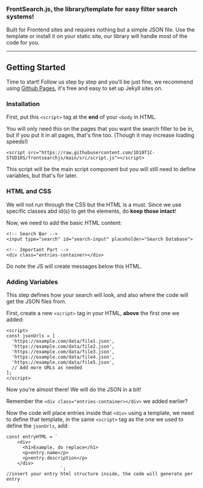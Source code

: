 
### FrontSearch.js, the library/template for easy filter search systems!

Built for Frontend sites and requires nothing but a simple JSON file.
Use the template or install it on your static site, our library will handle most of the code for you.

---

## Getting Started

Time to start! Follow us step by step and you'll be just fine, we recommend using [Github Pages](https://pages.github.com), it's free and easy to set up Jekyll sites on.

### Installation

First, put this `<script>` tag at the **end** of your `<body` in HTML.

You will only need this on the pages that you want the search filter to be in, but if you put it in all pages, that's fine too. (Though it may increase loading speeds!)

```
<script src="https://raw.githubusercontent.com/1D10T1C-STUD10S/frontsearchjs/main/src/script.js"></script>
```

This script will be the main script component but you will still need to define variables, but that's for later.

### HTML and CSS

We will not run through the CSS but the HTML is a must. Since we use specific classes abd id(s) to get the elements, do **keep those intact**!

Now, we need to add the basic HTML content:

```
<!-- Search Bar -->
<input type="search" id="search-input" placeholder="Search Database">

<!-- Important Part -->
<div class="entries-container></div>
```

Do note the JS will create messages below this HTML.

### Adding Variables


This step defines how your search will look, and also where the code will get the JSON files from.

First, create a new `<script>` tag in your HTML, **above** the first one we added:

```
<script>
const jsonUrls = [
  'https://example.com/data/file1.json',
  'https://example.com/data/file2.json',
  'https://example.com/data/file3.json',
  'https://example.com/data/file4.json',
  'https://example.com/data/file5.json',
  // Add more URLs as needed
];
</script>
```

Now you're almost there! We will do the JSON in a bit!

Remember the `<div class="entries-container></div>` we added earlier?

Now the code will place entries inside that `<div>` using a template, we need to define that template, in the same `<script>` tag as the one we used to define the `jsonUrls`, add:

```
const entryHTML = `        
    <div>
      <h1>Example, do replace</h1>
      <p>entry.name</p>
      <p>entry.description</p>
    </div>
                    `;
//insert your entry html structure inside, the code will generate per entry
```
